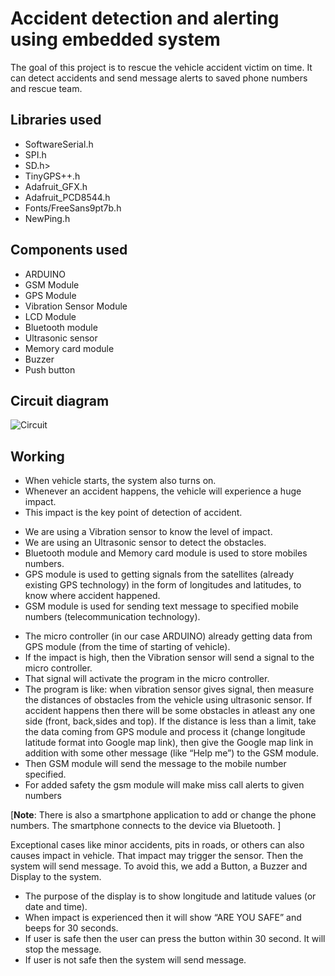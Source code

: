 # Accident detection and alerting using embedded system

The goal of this project is to rescue the vehicle accident victim on time.
It can detect accidents and send message alerts to saved phone numbers and rescue team.

## Libraries used

  - SoftwareSerial.h
  - SPI.h
  - SD.h>
  - TinyGPS++.h
  - Adafruit_GFX.h
  - Adafruit_PCD8544.h
  - Fonts/FreeSans9pt7b.h
  - NewPing.h

## Components used

  - ARDUINO 
  - GSM Module 
  - GPS Module 
  - Vibration Sensor Module 
  - LCD Module
  - Bluetooth module
  - Ultrasonic sensor
  - Memory card module
  - Buzzer
  - Push button
  
## Circuit diagram

![Circuit](https://github.com/enigmaboo/Accident-detection-and-alerting-using-embedded-system/blob/main/circuit/CIRCUIT.png?raw=true)
  
## Working

-	When vehicle starts, the system also turns on.
-	Whenever an accident happens, the vehicle will experience a huge impact.
-	This impact is the key point of detection of accident.
  *	We are using a Vibration sensor to know the level of impact.
  *	We are using an Ultrasonic sensor to detect the obstacles.
  *	Bluetooth module and Memory card module is used to store mobiles numbers.
  *	GPS module is used to getting signals from the satellites (already existing GPS technology) in the form of longitudes and latitudes, to know where accident happened.
  *	GSM module is used for sending text message to specified mobile numbers (telecommunication technology).
-	The micro controller (in our case ARDUINO) already getting data from GPS module (from the time of starting of vehicle).
-	If the impact is high, then the Vibration sensor will send a signal to the micro controller.
-	That signal will activate the program in the micro controller.
-	The program is like: when vibration sensor gives signal, then measure the distances of obstacles from the vehicle using ultrasonic sensor. If accident happens then there will be some obstacles in atleast any one side (front, back,sides and top). If the distance is less than a limit, take the data coming from GPS module and process it (change longitude latitude format into Google map link), then give the Google map link in addition with some other message (like “Help me”) to the GSM module.
-	Then GSM module will send the message to the mobile number specified.
-	For added safety the gsm module will make miss call alerts to given numbers


[__Note__: There is also a smartphone application to add or change the phone numbers. The smartphone connects to the device via Bluetooth. ]


Exceptional cases like minor accidents, pits in roads, or others can also causes impact in vehicle. That impact may trigger the sensor. Then the system will send message. To avoid this, we add a Button, a Buzzer and Display to the system.

-	The purpose of the display is to show longitude and latitude values (or date and time). 
-	When impact is experienced then it will show “ARE YOU SAFE” and beeps for 30 seconds.
-	If user is safe then the user can press the button within 30 second. It will stop the message.
-	If user is not safe then the system will send message.
